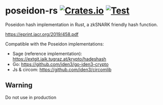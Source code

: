 # poseidon-rs [![Crates.io](https://img.shields.io/crates/v/poseidon-rs.svg)](https://crates.io/crates/poseidon-rs) [![Test](https://github.com/arnaucube/poseidon-rs/workflows/Test/badge.svg)](https://github.com/arnaucube/poseidon-rs/actions?query=workflow%3ATest)

Poseidon hash implementation in Rust, a zkSNARK friendly hash function.

https://eprint.iacr.org/2019/458.pdf

Compatible with the Poseidon implementations:
- Sage (reference implementation): https://extgit.iaik.tugraz.at/krypto/hadeshash
- Go: https://github.com/iden3/go-iden3-crypto
- Js & circom: https://github.com/iden3/circomlib

## Warning
Do not use in production

